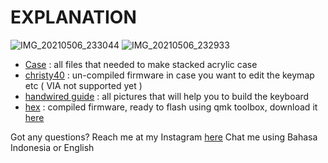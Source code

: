 # EXPLANATION

![IMG_20210506_233044](https://user-images.githubusercontent.com/50755960/117558211-8016c380-b0a5-11eb-8ee5-1da7244ac399.jpg)
![IMG_20210506_232933](https://user-images.githubusercontent.com/50755960/117558214-87d66800-b0a5-11eb-89a5-b3df7973d499.jpg)

* [Case](https://github.com/valdiieee/keyboards/tree/main/christy40/Case)
  : all files that needed to make stacked acrylic case
* [christy40](https://github.com/valdiieee/keyboards/tree/main/christy40/christy40)
  : un-compiled firmware in case you want to edit the keymap etc ( VIA not supported yet )
* [handwired guide](https://github.com/valdiieee/keyboards/tree/main/christy40/handwired%20guide)
  : all pictures that will help you to build the keyboard
* [hex](https://github.com/valdiieee/keyboards/tree/main/christy40/Hex)
  : compiled firmware, ready to flash using qmk toolbox, download it [here](https://github.com/qmk/qmk_toolbox/releases)

Got any questions? Reach me at my Instagram [here](https://www.instagram.com/valdydesu_/)
Chat me using Bahasa Indonesia or English
